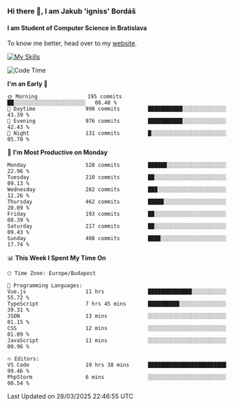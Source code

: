 ### Hi there 👋, I am Jakub 'igniss' Bordáš

#### I am Student of Computer Science in Bratislava
To know me better, head over to my [website](https://bordas.sk).

[![My Skills](https://skillicons.dev/icons?i=js,typescript,html,css,figma,svelte,vue,next,postgresql,nest,express,nodejs)](https://bordas.sk)


<!--START_SECTION:waka-->
![Code Time](http://img.shields.io/badge/Code%20Time-1%2C765%20hrs%2046%20mins-blue)

**I'm an Early 🐤** 

```text
🌞 Morning                195 commits         ██░░░░░░░░░░░░░░░░░░░░░░░   08.48 % 
🌆 Daytime                998 commits         ███████████░░░░░░░░░░░░░░   43.39 % 
🌃 Evening                976 commits         ███████████░░░░░░░░░░░░░░   42.43 % 
🌙 Night                  131 commits         █░░░░░░░░░░░░░░░░░░░░░░░░   05.70 % 
```
📅 **I'm Most Productive on Monday** 

```text
Monday                   528 commits         ██████░░░░░░░░░░░░░░░░░░░   22.96 % 
Tuesday                  210 commits         ██░░░░░░░░░░░░░░░░░░░░░░░   09.13 % 
Wednesday                282 commits         ███░░░░░░░░░░░░░░░░░░░░░░   12.26 % 
Thursday                 462 commits         █████░░░░░░░░░░░░░░░░░░░░   20.09 % 
Friday                   193 commits         ██░░░░░░░░░░░░░░░░░░░░░░░   08.39 % 
Saturday                 217 commits         ██░░░░░░░░░░░░░░░░░░░░░░░   09.43 % 
Sunday                   408 commits         ████░░░░░░░░░░░░░░░░░░░░░   17.74 % 
```


📊 **This Week I Spent My Time On** 

```text
🕑︎ Time Zone: Europe/Budapest

💬 Programming Languages: 
Vue.js                   11 hrs              ██████████████░░░░░░░░░░░   55.72 % 
TypeScript               7 hrs 45 mins       ██████████░░░░░░░░░░░░░░░   39.31 % 
JSON                     13 mins             ░░░░░░░░░░░░░░░░░░░░░░░░░   01.15 % 
CSS                      12 mins             ░░░░░░░░░░░░░░░░░░░░░░░░░   01.09 % 
JavaScript               11 mins             ░░░░░░░░░░░░░░░░░░░░░░░░░   00.96 % 

🔥 Editors: 
VS Code                  19 hrs 38 mins      █████████████████████████   99.46 % 
PhpStorm                 6 mins              ░░░░░░░░░░░░░░░░░░░░░░░░░   00.54 % 
```


 Last Updated on 28/03/2025 22:46:55 UTC
<!--END_SECTION:waka-->
